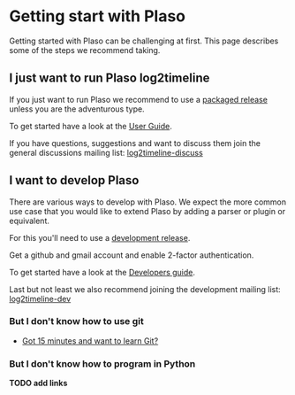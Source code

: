 # Getting start with Plaso

Getting started with Plaso can be challenging at first. This page describes some of the steps we recommend taking.

## I just want to run Plaso log2timeline

If you just want to run Plaso we recommend to use a [packaged release](Releases-and-roadmap.md) unless you are the adventurous type.

To get started have a look at the [User Guide](Users-Guide.md).

If you have questions, suggestions and want to discuss them join the general discussions mailing list: [log2timeline-discuss](https://groups.google.com/forum/#!forum/log2timeline-discuss)

## I want to develop Plaso 

There are various ways to develop with Plaso. We expect the more common use case that you would like to extend Plaso by adding a parser or plugin or equivalent.

For this you'll need to use a [development release](Releases-and-roadmap.md).

Get a github and gmail account and enable 2-factor authentication.

To get started have a look at the [Developers guide](../developer/Developers-Guide.md).

Last but not least we also recommend joining the development mailing list: [log2timeline-dev](https://groups.google.com/forum/#!forum/log2timeline-dev)

### But I don't know how to use git

* [Got 15 minutes and want to learn Git?](https://try.github.io/levels/1/challenges/1)

### But I don't know how to program in Python

**TODO add links**